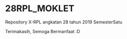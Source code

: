 # 28RPL_MOKLET
Repository X-RPL angkatan 28 tahun 2019 SemesterSatu

Terimakasih, Semoga Bermanfaat :D
